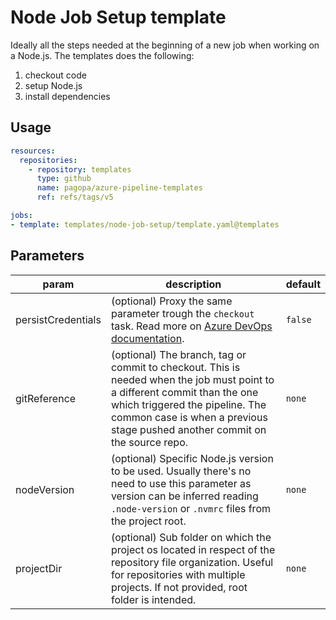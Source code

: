 # Node Job Setup template

Ideally all the steps needed at the beginning of a new job when working on a Node.js. The templates does the following:

1. checkout code
1. setup Node.js
1. install dependencies

## Usage

```yaml
resources:
  repositories:
    - repository: templates
      type: github
      name: pagopa/azure-pipeline-templates
      ref: refs/tags/v5

jobs:
- template: templates/node-job-setup/template.yaml@templates 
```

## Parameters

|param|description|default|
|-|-|-|
|persistCredentials|(optional) Proxy the same parameter trough the `checkout` task. Read more on [Azure DevOps documentation](https://docs.microsoft.com/en-us/azure/devops/pipelines/yaml-schema?view=azure-devops&tabs=schema%2Cparameter-schema#checkout). |`false`|
|gitReference|(optional) The branch, tag or commit to checkout. This is needed when the job must point to a different commit than the one which triggered the pipeline. The common case is when a previous stage pushed another commit on the source repo. |`none`|
|nodeVersion|(optional) Specific Node.js version to be used. Usually there's no need to use this parameter as version can be inferred reading `.node-version` or `.nvmrc` files from the project root. |`none`|
|projectDir|(optional) Sub folder on which the project os located in respect of the repository file organization. Useful for repositories with multiple projects. If not provided, root folder is intended. |`none`|

